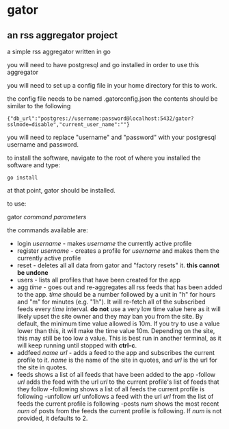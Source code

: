 # gator
## an rss aggregator project

a simple rss aggregator written in go

you will need to have postgresql and go installed in order to use this aggregator

you will need to set up a config file in your home directory for this to work.

the config file needs to be named .gatorconfig.json
the contents should be similar to the following

`{"db_url":"postgres://username:password@localhost:5432/gator?sslmode=disable","current_user_name":""}`

you will need to replace "username" and "password" with your postgresql username and password.

to install the software, navigate to the root of where you installed the software and type:

`go install`

at that point, gator should be installed.

to use:

gator *command* *parameters*

the commands available are:

- login *username*  - makes *username* the currently active profile
- register *username* - creates a profile for *username* and makes them the currently active profile
- reset - deletes all all data from gator and "factory resets" it.  **this cannot be undone**
- users - lists all profiles that have been created for the app
- agg *time* - goes out and re-aggregates all rss feeds that has been added to the app.  *time* should be a number followed by a unit in "h" for hours and "m" for minutes (e.g. "1h"). It will re-fetch all of the subscribed feeds every *time* interval.  **do not** use a very low time value here as it will likely upset the site owner and they may ban you from the site.  By default, the minimum time value allowed is 10m.  If you try to use a value lower than this, it will make the time value 10m.   Depending on the site, this may still be too low a value.  This is best run in another terminal, as it will keep running until stopped with **ctrl-c**. 
- addfeed *name* *url* - adds a feed to the app and subscribes the current profile to it. *name* is the name of the site in quotes, and *url* is the url for the site in quotes.
- feeds shows a list of all feeds that have been added to the app
-follow *url* adds the feed with the url *url* to the current profile's list of feeds that they follow
-following shows a list of all feeds the current profile is following
-unfollow *url* unfollows a feed with the url *url* from the list of feeds the current profile is following
-posts *num* shows the most recent *num* of posts from the feeds the current profile is following.   If *num* is not provided, it defaults to 2.





